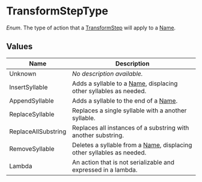 # TransformStepType

*Enum*. The type of action that a [TransformStep](transformstep.md) will apply to a [Name](name.md).

## Values

| Name | Description |
|------|-------------|
| Unknown | *No description available.* |
| InsertSyllable | Adds a syllable to a [Name](name.md), displacing other syllables as needed. |
| AppendSyllable | Adds a syllable to the end of a [Name](name.md). |
| ReplaceSyllable | Replaces a single syllable with a another syllable. |
| ReplaceAllSubstring | Replaces all instances of a substring with another substring. |
| RemoveSyllable | Deletes a syllable from a [Name](name.md), displacing other syllables as needed. |
| Lambda | An action that is not serializable and expressed in a lambda. |


